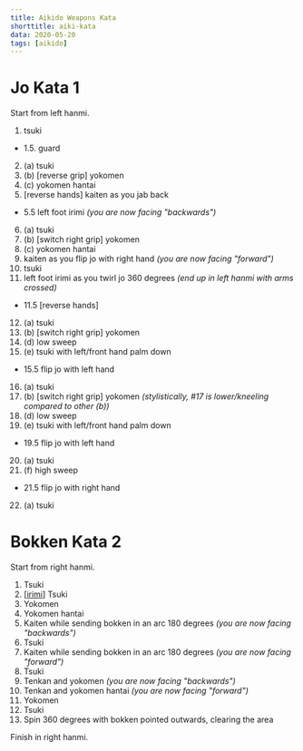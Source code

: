 ```yaml
---
title: Aikido Weapons Kata
shorttitle: aiki-kata
data: 2020-05-20
tags: [aikido]
---
```


# Jo Kata 1

Start from left hanmi.

1. tsuki
  - 1.5. guard
2. (a) tsuki
3. (b) [reverse grip] yokomen
4. (c) yokomen hantai
5. [reverse hands] kaiten as you jab back
  - 5.5 left foot irimi _(you are now facing "backwards")_
6. (a) tsuki
7. (b) [switch right grip] yokomen
8. (c) yokomen hantai
9. kaiten as you flip jo with right hand _(you are now facing "forward")_
10. tsuki
11. left foot irimi as you twirl jo 360 degrees _(end up in left hanmi with arms crossed)_
  - 11.5 [reverse hands]
12. (a) tsuki
13. (b) [switch right grip] yokomen
14. (d) low sweep
15. (e) tsuki with left/front hand palm down
  - 15.5 flip jo with left hand
16. (a) tsuki
17. (b) [switch right grip] yokomen _(stylistically, #17 is lower/kneeling compared to other (b))_
18. (d) low sweep
19. (e) tsuki with left/front hand palm down
  - 19.5 flip jo with left hand
20. (a) tsuki
21. (f) high sweep
  - 21.5 flip jo with right hand
22. (a) tsuki

# Bokken Kata 2

Start from right hanmi.

1. Tsuki
2. [[irimi][]] Tsuki
3. Yokomen
4. Yokomen hantai
5. Kaiten while sending bokken in an arc 180 degrees _(you are now facing "backwards")_
6. Tsuki
7. Kaiten while sending bokken in an arc 180 degrees _(you are now facing "forward")_
8. Tsuki
9. Tenkan and yokomen _(you are now facing "backwards")_
10. Tenkan and yokomen hantai _(you are now facing "forward")_
11. Yokomen
12. Tsuki
13. Spin 360 degrees with bokken pointed outwards, clearing the area

Finish in right hanmi.



[irimi]: http://www.hcs.harvard.edu/aikido/11GLOSSARY/advanced.htm
